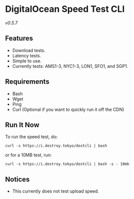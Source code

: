 # DigitalOcean Speed Test CLI

*v0.5.7*

## Features

- Download tests.
- Latency tests.
- Simple to use.
- Currently tests: AMS1-3, NYC1-3, LON1, SFO1, and SGP1.

## Requirements

- Bash
- Wget
- Ping
- Curl (Optional if you want to quickly run it off the CDN)

## Run It Now

To run the speed test, do:

    curl -s https://i.destroy.tokyo/dostcli | bash

or for a 10MB test, run:

    curl -s https://i.destroy.tokyo/dostcli | bash -s - 10mb

## Notices

- This currently does not test upload speed.

